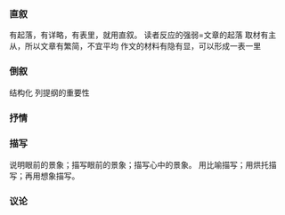 ### 直叙
有起落，有详略，有表里，就用直叙。
读者反应的强弱=文章的起落
取材有主从，所以文章有繁简，不宜平均
作文的材料有隐有显，可以形成一表一里
### 倒叙
结构化 列提纲的重要性
### 抒情

### 描写
说明眼前的景象；描写眼前的景象；描写心中的景象。
用比喻描写；用烘托描写；再用想象描写。

### 议论
